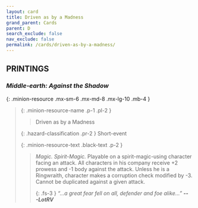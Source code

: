 ```yaml
---
layout: card
title: Driven as by a Madness
grand_parent: Cards
parent: D
search_exclude: false
nav_exclude: false
permalink: /cards/driven-as-by-a-madness/
---
```


## PRINTINGS


### _Middle-earth: Against the Shadow_

{: .minion-resource .mx-sm-6 .mx-md-8 .mx-lg-10 .mb-4 }
> {: .minion-resource-name .p-1 .pl-2 }
> > <div class="hazard-mp"></div>
> > <div class="card-name">Driven as by a Madness</div>
>
> {: .hazard-classification .pr-2 }
> Short-event
>
> {: .minion-resource-text .black-text .p-2 }
> > _Magic._ _Spirit-_Magic.__ Playable on a spirit-magic-using character facing an attack. All characters in his company receive +2 prowess and -1 body against the attack. Unless he is a Ringwraith, character makes a corruption check modified by -3. Cannot be duplicated against a given attack. 
> > 
> > {: .fs-3 } 
> > _“...a great fear fell on all, defender and foe alike...”_ ***---&#65279;LotRV*** 
> 
